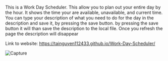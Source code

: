 This is a Work Day Scheduler. This allow you to plan out your entire day by the hour. It shows the time your are available, unavailable, and current time. You can type your description of what you need to do for the day in the description and save it, by pressing the save button. by pressing the save button it will than save the description to the local file. Once you refresh the page the description will disappear


Link to website: https://tainguyen112433.github.io/Work-Day-Scheduler/


![Capture](https://user-images.githubusercontent.com/87043085/135685220-065bd929-3f81-422c-8db1-dc8086690f48.PNG)


